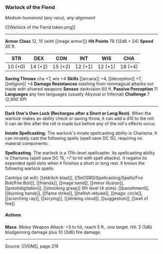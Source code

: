 ### Warlock of the Fiend
_Medium humanoid (any race), any alignment_

![[Warlock of the Fiend token.png]]




---

**Armor Class** 12, 15 (with [[mage armor]])
**Hit Points** 78 (12d8 + 24)
**Speed** 30 ft.

| STR     | DEX     | CON     | INT     | WIS     | CHA     |
|---------|---------|---------|---------|---------|---------|
| 10 (+0) | 14 (+2) | 15 (+2) | 12 (+1) | 12 (+1) | 18 (+4) |

**Saving Throws** cha +7, wis +4
**Skills** [[arcana]] +4, [[deception]] +7, [[religion]] +4
**Damage Resistances** slashing from nonmagical attacks not made with silvered weapons
**Senses** darkvision 60 ft.
**Passive Perception** 11
**Languages** any two languages (usually Abyssal or Infernal)
**Challenge** 7 (2,900 XP)

---

**Dark One's Own Luck (Recharges after a Short or Long Rest)**. When the warlock makes an ability check or saving throw, it can add a d10 to the roll. It can do this after the roll is made but before any of the roll's effects occur.

**Innate Spellcasting.** The warlock's innate spellcasting ability is Charisma. It can innately cast the following spells (spell save DC 15), requiring no material components:

**Spellcasting.** The warlock is a 17th-level spellcaster. Its spellcasting ability is Charisma (spell save DC 15, +7 to hit with spell attacks). It regains its expended spell slots when it finishes a short or long rest. It knows the following warlock spells:

Cantrips (at will): [[eldritch blast]], [[5eOSRD/Spellcasting/Spells/Fire Bolt/Fire Bolt]], [[friends]], [[mage hand]], [[minor illusion]], [[prestidigitation]], [[shocking grasp]]
5th level (4 slots): [[banishment]], [[burning hands]], [[flame strike]], [[hellish rebuke]], [[magic circle]], [[scorching ray]], [[scrying]], [[stinking cloud]], [[suggestion]], [[wall of fire]]

##### Actions
**Mace**. _Melee Weapon Attack:_ +3 to hit, reach 5 ft., one target. Hit: 3 (1d6) bludgeoning damage plus 10 (3d6) fire damage.


---

Source: [[VGM]], page 219